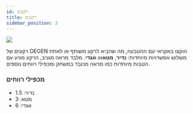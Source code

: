 ```yaml
---
id: רקעים
title: רקעים
sidebar_position: 3
---
```


![](/img/rngBackgrounds.gif)

רקעים של DEGEN הוקצו באקראי עם ההטבעה, מה שהביא לרקע משותף או לאחת משלוש אפשרויות מיוחדות: **נדיר**, **מטא**או **אגדי**. מלבד מראה מגניב, הרקע מגיע עם הטבות מיוחדות כמו מראה מכובד במשחק ומכפילי רווחים נוספים.

### מכפילי רווחים

- נדיר: 1.5
- מטא: 3
- אגדי: 6

